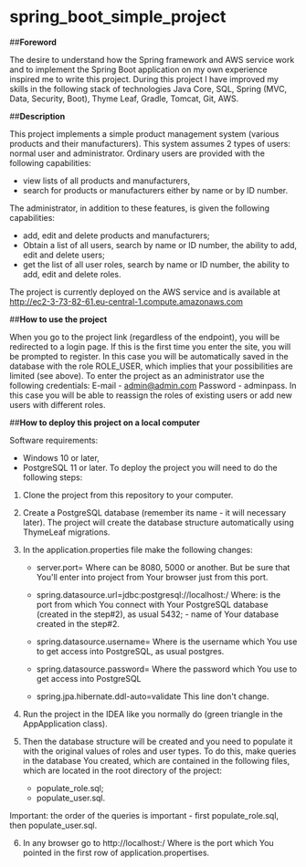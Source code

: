 # **spring_boot_simple_project**

##**Foreword**

The desire to understand how the Spring framework and AWS  service work and to implement the Spring Boot application on my own experience inspired me to write this project. During this project I have improved my skills in the following stack of technologies Java Core, SQL, Spring (MVC, Data, Security, Boot), Thyme Leaf, Gradle, Tomcat, Git, AWS.

##**Description**

This project implements a simple product management system (various products and their manufacturers).
This system assumes 2 types of users: normal user and administrator.
Ordinary users are provided with the following capabilities: 
- view lists of all products and manufacturers,
- search for products or manufacturers either by name or by ID number.

The administrator, in addition to these features, is given the following capabilities:
- add, edit and delete products and manufacturers; 
- Obtain a list of all users, search by name or ID number, the ability to add, edit and delete users; 
- get the list of all user roles, search by name or ID number, the ability to add, edit and delete roles.

The project is currently deployed on the AWS service and is available at
http://ec2-3-73-82-61.eu-central-1.compute.amazonaws.com

##**How to use the project**

When you go to the project link (regardless of the endpoint), you will be redirected to a login page.
If this is the first time you enter the site, you will be prompted to register. In this case you will be automatically saved in the database with the role ROLE_USER, which implies that your possibilities are limited (see above).
To enter the project as an administrator use the following credentials:
E-mail - admin@admin.com
Password - adminpass.
In this case you will be able to reassign the roles of existing users or add new users with different roles.

##**How to deploy this project on a local computer**

Software requirements:
- Windows 10 or later,
- PostgreSQL 11 or later.
To deploy the project you will need to do the following steps:
1.	Clone the project from this repository to your computer.
2.	Create a PostgreSQL database (remember its name - it will necessary  later). The project will create the database structure automatically using ThymeLeaf migrations.
3.	In the application.properties file make the following changes:
    - server.port=<your port>
     Where <your port> can be 8080, 5000 or another. But be sure that You'll enter into project from Your browser just from this port. 
    - spring.datasource.url=jdbc:postgresql://localhost:<your port>/<your database>
      Where:
              <your port> is the port from which You connect with Your PostgreSQL database (created in the step#2), as usual 5432;
              <your database> - name of Your database created in the step#2.

    - spring.datasource.username=<usernmame>
	   Where <usernmame> is the username which You use to get access into PostgreSQL, as usual postgres.

    - spring.datasource.password=<password>
           Where <password> the password which You use to get access into PostgreSQL

    - spring.jpa.hibernate.ddl-auto=validate
This line don't change.

4.	Run the project in the IDEA like you normally do (green triangle in the AppApplication class).

5.	Then the database structure will be created and you need to populate it with the original values of roles and user types.
To do this, make queries in the database You created, which are contained in the following files, which are located in the root directory of the project:
	- populate_role.sql;
	- populate_user.sql.

Important: the order of the queries is important - first populate_role.sql, then populate_user.sql.

6.	In any browser go to http://localhost:<Your port>/
 Where <your port> is the port which You pointed in the first row of application.propertises.
